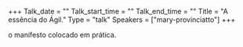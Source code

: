 +++
Talk_date = ""
Talk_start_time = ""
Talk_end_time = ""
Title = "A essência do Ágil."
Type = "talk"
Speakers = ["mary-provinciatto"]
+++

o manifesto colocado em prática.
